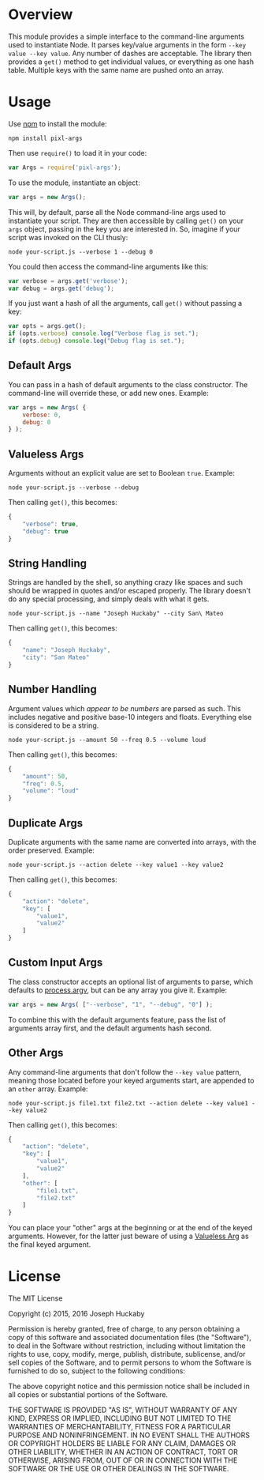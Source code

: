 # Overview

This module provides a simple interface to the command-line arguments used to instantiate Node.  It parses key/value arguments in the form `--key value --key value`.  Any number of dashes are acceptable.  The library then provides a `get()` method to get individual values, or everything as one hash table.  Multiple keys with the same name are pushed onto an array.

# Usage

Use [npm](https://www.npmjs.com/) to install the module:

```
npm install pixl-args
```

Then use `require()` to load it in your code:

```javascript
var Args = require('pixl-args');
```

To use the module, instantiate an object:

```javascript
var args = new Args();
```

This will, by default, parse all the Node command-line args used to instantiate your script.  They are then accessible by calling `get()` on your `args` object, passing in the key you are interested in.  So, imagine if your script was invoked on the CLI thusly:

```
node your-script.js --verbose 1 --debug 0
```

You could then access the command-line arguments like this:

```javascript
var verbose = args.get('verbose');
var debug = args.get('debug');
```

If you just want a hash of all the arguments, call `get()` without passing a key:

```javascript
var opts = args.get();
if (opts.verbose) console.log("Verbose flag is set.");
if (opts.debug) console.log("Debug flag is set.");
```

## Default Args

You can pass in a hash of default arguments to the class constructor.  The command-line will override these, or add new ones.  Example:

```javascript
var args = new Args( {
	verbose: 0,
	debug: 0
} );
```

## Valueless Args

Arguments without an explicit value are set to Boolean `true`.  Example:

```
node your-script.js --verbose --debug
```

Then calling `get()`, this becomes:

```javascript
{
	"verbose": true,
	"debug": true
}
```

## String Handling

Strings are handled by the shell, so anything crazy like spaces and such should be wrapped in quotes and/or escaped properly.  The library doesn't do any special processing, and simply deals with what it gets.

```
node your-script.js --name "Joseph Huckaby" --city San\ Mateo
```

Then calling `get()`, this becomes:

```javascript
{
	"name": "Joseph Huckaby",
	"city": "San Mateo"
}
```

## Number Handling

Argument values which *appear to be numbers* are parsed as such.  This includes negative and positive base-10 integers and floats.  Everything else is considered to be a string.

```
node your-script.js --amount 50 --freq 0.5 --volume loud
```

Then calling `get()`, this becomes:

```javascript
{
	"amount": 50,
	"freq": 0.5,
	"volume": "loud"
}
```

## Duplicate Args

Duplicate arguments with the same name are converted into arrays, with the order preserved.  Example:

```
node your-script.js --action delete --key value1 --key value2
```

Then calling `get()`, this becomes:

```javascript
{
	"action": "delete",
	"key": [
		"value1",
		"value2"
	]
}
```

## Custom Input Args

The class constructor accepts an optional list of arguments to parse, which defaults to [process.argv](http://nodejs.org/docs/latest/api/process.html#process_process_argv), but can be any array you give it.  Example:

```javascript
var args = new Args( ["--verbose", "1", "--debug", "0"] );
```

To combine this with the default arguments feature, pass the list of arguments array first, and the default arguments hash second.

## Other Args

Any command-line arguments that don't follow the `--key value` pattern, meaning those located before your keyed arguments start, are appended to an `other` array.  Example:

```
node your-script.js file1.txt file2.txt --action delete --key value1 --key value2
```

Then calling `get()`, this becomes:

```javascript
{
	"action": "delete",
	"key": [
		"value1",
		"value2"
	],
	"other": [
		"file1.txt",
		"file2.txt"
	]
}
```

You can place your "other" args at the beginning or at the end of the keyed arguments.  However, for the latter just beware of using a [Valueless Arg](#valueless-args) as the final keyed argument.

# License

The MIT License

Copyright (c) 2015, 2016 Joseph Huckaby

Permission is hereby granted, free of charge, to any person obtaining a copy
of this software and associated documentation files (the "Software"), to deal
in the Software without restriction, including without limitation the rights
to use, copy, modify, merge, publish, distribute, sublicense, and/or sell
copies of the Software, and to permit persons to whom the Software is
furnished to do so, subject to the following conditions:

The above copyright notice and this permission notice shall be included in
all copies or substantial portions of the Software.

THE SOFTWARE IS PROVIDED "AS IS", WITHOUT WARRANTY OF ANY KIND, EXPRESS OR
IMPLIED, INCLUDING BUT NOT LIMITED TO THE WARRANTIES OF MERCHANTABILITY,
FITNESS FOR A PARTICULAR PURPOSE AND NONINFRINGEMENT. IN NO EVENT SHALL THE
AUTHORS OR COPYRIGHT HOLDERS BE LIABLE FOR ANY CLAIM, DAMAGES OR OTHER
LIABILITY, WHETHER IN AN ACTION OF CONTRACT, TORT OR OTHERWISE, ARISING FROM,
OUT OF OR IN CONNECTION WITH THE SOFTWARE OR THE USE OR OTHER DEALINGS IN
THE SOFTWARE.
